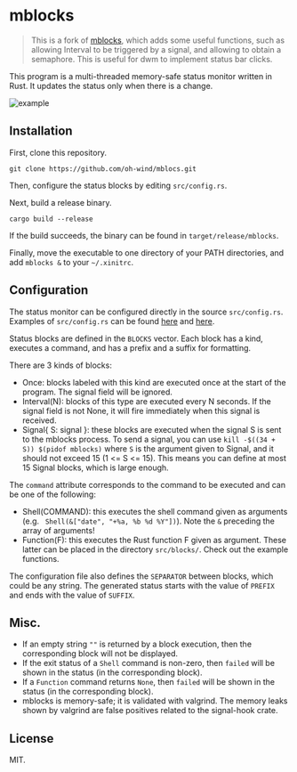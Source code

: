 # mblocks
> This is a fork of [mblocks](https://gitlab.com/mhdy/mblocks), which adds some useful functions, such as allowing Interval to be triggered by a signal, and allowing to obtain a semaphore. This is useful for dwm to implement status bar clicks.


This program is a multi-threaded memory-safe status monitor written in Rust.
It updates the status only when there is a change.

![example](./screenshots/screenshot_1.png) 

## Installation

First, clone this repository.
```
git clone https://github.com/oh-wind/mblocs.git
```

Then, configure the status blocks by editing `src/config.rs`.

Next, build a release binary.
```
cargo build --release
```

If the build succeeds, the binary can be found in `target/release/mblocks`.

Finally, move the executable to one directory of your PATH directories, and add `mblocks &` to your `~/.xinitrc`.

## Configuration

The status monitor can be configured directly in the source `src/config.rs`.
Examples of `src/config.rs` can be found [here](https://gitlab.com/mhdy/mblocks/-/blob/master/src/config.rs) and [here](https://gitlab.com/mhdy/mde/-/blob/master/mblocks/src/config.rs).

Status blocks are defined in the `BLOCKS` vector.
Each block has a kind, executes a command, and has a prefix and a suffix for formatting. 

There are 3 kinds of blocks:

- Once: blocks labeled with this kind are executed once at the start of the program. The signal field will be ignored.
- Interval(N): blocks of this type are executed every N seconds. If the signal field is not None, it will fire immediately when this signal is received.
- Signal{ S: signal }: these blocks are executed when the signal S is sent to the mblocks process. To send a signal, you can use `kill -$((34 + S)) $(pidof mblocks)` where `S` is the argument given to Signal, and it should not exceed 15 (1 <= S <= 15). This means you can define at most 15 Signal blocks, which is large enough.

The `command` attribute corresponds to the command to be executed and can be one of the following:

- Shell(COMMAND): this executes the shell command given as arguments (e.g. ` Shell(&["date", "+%a, %b %d %Y"])`). Note the `&` preceding the array of arguments!
- Function(F): this executes the Rust function F given as argument. These latter can be placed in the directory `src/blocks/`. Check out the example functions.

The configuration file also defines the `SEPARATOR` between blocks, which could be any string. The generated status starts with the value of `PREFIX` and ends with the value of `SUFFIX`.

## Misc.

- If an empty string `""` is returned by a block execution, then the corresponding block will not be displayed.
- If the exit status of a `Shell` command is non-zero, then `failed` will be shown in the status (in the corresponding block).
- If a `Function` command returns `None`, then `failed` will be shown in the status (in the corresponding block).
- mblocks is memory-safe; it is validated with valgrind. The memory leaks shown by valgrind are false positives related to the signal-hook crate.

## License

MIT.
